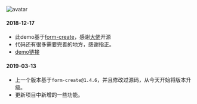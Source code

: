 ![avatar](http://jeekweb.pro/picture/fromCreate.gif)

#### 2018-12-17

+ 此demo基于[form-create](https://github.com/xaboy/form-create)，感谢[大佬](https://github.com/xaboy)开源
+ 代码还有很多需要完善的地方，感谢指正。
+ [demo链接](http://jeekweb.pro/form-create-demo/#/)

#### 2019-03-13
+ 上一个版本基于`form-create@1.4.6`，并且修改过源码，从今天开始将版本升级。
+ 更新项目中新增的一些功能。